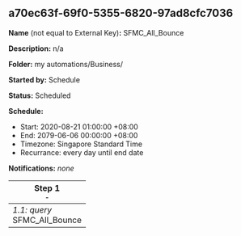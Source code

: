 ## a70ec63f-69f0-5355-6820-97ad8cfc7036

**Name** (not equal to External Key)**:** SFMC_All_Bounce

**Description:** n/a

**Folder:** my automations/Business/

**Started by:** Schedule

**Status:** Scheduled

**Schedule:**

* Start: 2020-08-21 01:00:00 +08:00
* End: 2079-06-06 00:00:00 +08:00
* Timezone: Singapore Standard Time
* Recurrance: every day until end date

**Notifications:** _none_


| Step 1<br>_<small>-</small>_ |
| --- |
| _1.1: query_<br>SFMC_All_Bounce |
